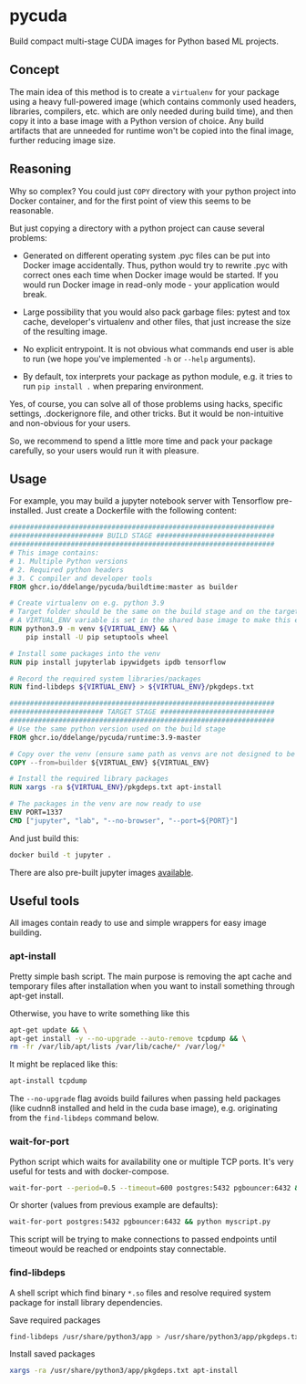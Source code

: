 # pycuda

Build compact multi-stage CUDA images for Python based ML projects.


## Concept

The main idea of this method is to create a `virtualenv` for your package using a
heavy full-powered image (which contains commonly 
used headers, libraries, compilers, etc. which are only needed during build time), and then copy it into a
base image with a Python version of choice.
Any build artifacts that are unneeded for runtime won't be copied into the final image, further reducing image size.

## Reasoning

Why so complex? You could just `COPY` directory with your python project into 
Docker container, and for the first point of view this seems to be reasonable. 

But just copying a directory with a python project can cause several problems:

- Generated on different operating system .pyc files can be put into Docker 
  image accidentally. Thus, python would try to rewrite .pyc with correct ones 
  each time when Docker image would be started. If you would run Docker image 
  in read-only mode - your application would break.  
   
- Large possibility that you would also pack garbage files: pytest and tox 
  cache, developer's virtualenv and other files, that just increase the size of 
  the resulting image.

- No explicit entrypoint. It is not obvious what commands end user is able to 
  run (we hope you've implemented `-h` or `--help` arguments).

- By default, tox interprets your package as python module, e.g. it tries to 
  run `pip install .` when preparing environment.

Yes, of course, you can solve all of those problems using hacks, specific
settings, .dockerignore file, and other tricks. But it would be non-intuitive 
and non-obvious for your users.

So, we recommend to spend a little more time and pack your package carefully, 
so your users would run it with pleasure.

## Usage

For example, you may build a jupyter notebook server with Tensorflow pre-installed. Just create a Dockerfile 
with the following content:

```Dockerfile
#################################################################
####################### BUILD STAGE #############################
#################################################################
# This image contains:
# 1. Multiple Python versions
# 2. Required python headers
# 3. C compiler and developer tools
FROM ghcr.io/ddelange/pycuda/buildtime:master as builder

# Create virtualenv on e.g. python 3.9
# Target folder should be the same on the build stage and on the target stage
# A VIRTUAL_ENV variable is set in the shared base image to make this easier
RUN python3.9 -m venv ${VIRTUAL_ENV} && \
    pip install -U pip setuptools wheel

# Install some packages into the venv
RUN pip install jupyterlab ipywidgets ipdb tensorflow

# Record the required system libraries/packages
RUN find-libdeps ${VIRTUAL_ENV} > ${VIRTUAL_ENV}/pkgdeps.txt

#################################################################
####################### TARGET STAGE ############################
#################################################################
# Use the same python version used on the build stage
FROM ghcr.io/ddelange/pycuda/runtime:3.9-master

# Copy over the venv (ensure same path as venvs are not designed to be portable)
COPY --from=builder ${VIRTUAL_ENV} ${VIRTUAL_ENV}

# Install the required library packages
RUN xargs -ra ${VIRTUAL_ENV}/pkgdeps.txt apt-install

# The packages in the venv are now ready to use
ENV PORT=1337
CMD ["jupyter", "lab", "--no-browser", "--port=${PORT}"]
```

And just build this:
```bash
docker build -t jupyter .
```

There are also pre-built jupyter images [available](https://github.com/ddelange/pycuda/pkgs/container/pycuda%2Fjupyter).

## Useful tools

All images contain ready to use and simple wrappers for easy image building.

### apt-install

Pretty simple bash script. The main purpose is removing the apt cache and temporary files after installation when you want to install something through apt-get install.

Otherwise, you have to write something like this 

```bash
apt-get update && \
apt-get install -y --no-upgrade --auto-remove tcpdump && \
rm -fr /var/lib/apt/lists /var/lib/cache/* /var/log/*
```

It might be replaced like this:
```bash
apt-install tcpdump
```

The `--no-upgrade` flag avoids build failures when passing held packages (like cudnn8 installed and held in the cuda base image), e.g. originating from the `find-libdeps` command below.

### wait-for-port

Python script which waits for availability one or multiple TCP ports. It's very useful for tests and with docker-compose.

```bash
wait-for-port --period=0.5 --timeout=600 postgres:5432 pgbouncer:6432 && python myscript.py
```
Or shorter (values from previous example are defaults):
```bash
wait-for-port postgres:5432 pgbouncer:6432 && python myscript.py
```

This script will be trying to make connections to passed endpoints until timeout would be reached or endpoints stay connectable.


### find-libdeps

A shell script which find binary `*.so` files and resolve required system package for install library dependencies.

Save required packages
```bash
find-libdeps /usr/share/python3/app > /usr/share/python3/app/pkgdeps.txt
```

Install saved packages
```bash
xargs -ra /usr/share/python3/app/pkgdeps.txt apt-install
```

